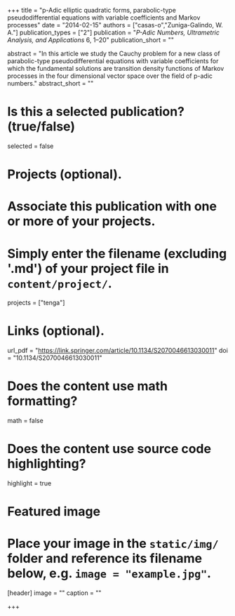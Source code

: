 +++
title = "p-Adic elliptic quadratic forms, parabolic-type pseudodifferential equations with variable coefficients and Markov processes"
date = "2014-02-15"
authors = ["casas-o","Zuniga-Galindo, W. A."]
publication_types = ["2"]
publication = "*P-Adic Numbers, Ultrametric Analysis, and Applications* 6,  1–20"
publication_short = ""

abstract = "In this article we study the Cauchy problem for a new class of parabolic-type pseudodifferential equations with variable coefficients for which the fundamental solutions are transition density functions of Markov processes in the four dimensional vector space over the field of p-adic numbers."
abstract_short = ""

# Is this a selected publication? (true/false)
selected = false

# Projects (optional).
#   Associate this publication with one or more of your projects.
#   Simply enter the filename (excluding '.md') of your project file in `content/project/`.
projects = ["tenga"]

# Links (optional).
url_pdf = "https://link.springer.com/article/10.1134/S2070046613030011"
doi = "10.1134/S2070046613030011"
# Does the content use math formatting?
math = false

# Does the content use source code highlighting?
highlight = true

# Featured image
# Place your image in the `static/img/` folder and reference its filename below, e.g. `image = "example.jpg"`.
[header]
image = ""
caption = ""

+++

